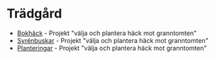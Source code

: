 # Trädgård

- [Bokhäck](./bokhäck/) - Projekt "välja och plantera häck mot granntomten"
- [Syrénbuskar](./syrenbuskar/) - Projekt "välja och plantera häck mot granntomten"
- [Planteringar](./planteringar/) - Projekt "välja och plantera häck mot granntomten"